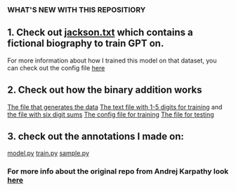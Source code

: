 ### WHAT'S NEW WITH THIS REPOSITIORY

## 1. Check out [jackson.txt](/jackson.txt) which contains a fictional biography to train GPT on.


For more information about how I trained this model on that dataset, you can check out the config file [here](/config/train_jackson_char)

## 2. Check out how the binary addition works


[The file that generates the data](gen_binary_add.py)
[The text file with 1-5 digits for training](binary_sums.txt) and [the file with six digit sums](binary_sums_6.txt)
[The config file for training](train_binary_add.py)
[The file for testing](test_binary_add.py)

## 3. check out the annotations I made on:
[model.py](model.py)
[train.py](train.py)
[sample.py](sample.py)


### For more info about the original repo from Andrej Karpathy look [here](https://github.com/karpathy/nanoGPT)
